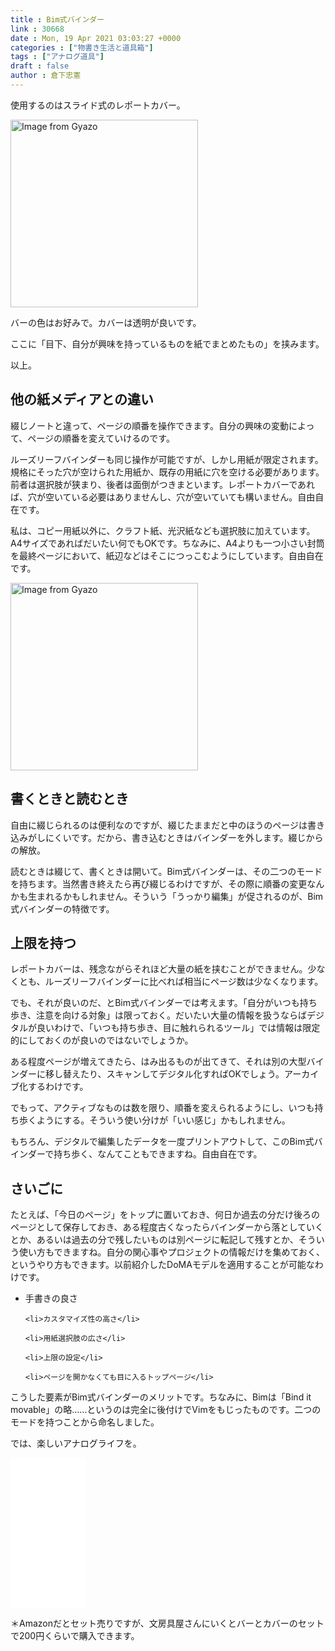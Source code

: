 ```yaml
---
title : Bim式バインダー
link : 30668
date : Mon, 19 Apr 2021 03:03:27 +0000
categories : ["物書き生活と道具箱"]
tags : ["アナログ道具"]
draft : false
author : 倉下忠憲
---
```


使用するのはスライド式のレポートカバー。

<a href="https://gyazo.com/462d5dc48046e60c6a2044cd54766e9e"><img src="https://i.gyazo.com/462d5dc48046e60c6a2044cd54766e9e.jpg" alt="Image from Gyazo" width="300"/></a>

バーの色はお好みで。カバーは透明が良いです。

ここに「目下、自分が興味を持っているものを紙でまとめたもの」を挟みます。

以上。

<h2>他の紙メディアとの違い</h2>

綴じノートと違って、ページの順番を操作できます。自分の興味の変動によって、ページの順番を変えていけるのです。

ルーズリーフバインダーも同じ操作が可能ですが、しかし用紙が限定されます。規格にそった穴が空けられた用紙か、既存の用紙に穴を空ける必要があります。前者は選択肢が狭まり、後者は面倒がつきまといます。レポートカバーであれば、穴が空いている必要はありませんし、穴が空いていても構いません。自由自在です。

私は、コピー用紙以外に、クラフト紙、光沢紙なども選択肢に加えています。A4サイズであればだいたい何でもOKです。ちなみに、A4よりも一つ小さい封筒を最終ページにおいて、紙辺などはそこにつっこむようにしています。自由自在です。

<a href="https://gyazo.com/487baa6a24ea3be35e4ef1c2314a49a2"><img src="https://i.gyazo.com/487baa6a24ea3be35e4ef1c2314a49a2.jpg" alt="Image from Gyazo" width="300"/></a>

<h2>書くときと読むとき</h2>

自由に綴じられるのは便利なのですが、綴じたままだと中のほうのページは書き込みがしにくいです。だから、書き込むときはバインダーを外します。綴じからの解放。

読むときは綴じて、書くときは開いて。Bim式バインダーは、その二つのモードを持ちます。当然書き終えたら再び綴じるわけですが、その際に順番の変更なんかも生まれるかもしれません。そういう「うっかり編集」が促されるのが、Bim式バインダーの特徴です。

<h2>上限を持つ</h2>

レポートカバーは、残念ながらそれほど大量の紙を挟むことができません。少なくとも、ルーズリーフバインダーに比べれば相当にページ数は少なくなります。

でも、それが良いのだ、とBim式バインダーでは考えます。「自分がいつも持ち歩き、注意を向ける対象」は限っておく。だいたい大量の情報を扱うならばデジタルが良いわけで、「いつも持ち歩き、目に触れられるツール」では情報は限定的にしておくのが良いのではないでしょうか。

ある程度ページが増えてきたら、はみ出るものが出てきて、それは別の大型バインダーに移し替えたり、スキャンしてデジタル化すればOKでしょう。アーカイブ化するわけです。

でもって、アクティブなものは数を限り、順番を変えられるようにし、いつも持ち歩くようにする。そういう使い分けが「いい感じ」かもしれません。

もちろん、デジタルで編集したデータを一度プリントアウトして、このBim式バインダーで持ち歩く、なんてこともできますね。自由自在です。

<h2>さいごに</h2>

たとえば、「今日のページ」をトップに置いておき、何日か過去の分だけ後ろのページとして保存しておき、ある程度古くなったらバインダーから落としていくとか、あるいは過去の分で残したいものは別ページに転記して残すとか、そういう使い方もできますね。自分の関心事やプロジェクトの情報だけを集めておく、というやり方もできます。以前紹介したDoMAモデルを適用することが可能なわけです。

<ul>
	<li>手書きの良さ</li>

	<li>カスタマイズ性の高さ</li>

	<li>用紙選択肢の広さ</li>

	<li>上限の設定</li>

	<li>ページを開かなくても目に入るトップページ</li>
</ul>

こうした要素がBim式バインダーのメリットです。ちなみに、Bimは「Bind it movable」の略……というのは完全に後付けでVimをもじったものです。二つのモードを持つことから命名しました。

では、楽しいアナログライフを。

<iframe style="width:120px;height:240px;" marginwidth="0" marginheight="0" scrolling="no" frameborder="0" src="//rcm-fe.amazon-adsystem.com/e/cm?lt1=_blank&bc1=000000&IS2=1&bg1=FFFFFF&fc1=000000&lc1=0000FF&t=rashita1000-22&language=ja_JP&o=9&p=8&l=as4&m=amazon&f=ifr&ref=as_ss_li_til&asins=B08BFMSM8Q&linkId=06848c1f91764f852ce35e6231fc447d"></iframe>

＊Amazonだとセット売りですが、文房具屋さんにいくとバーとカバーのセットで200円くらいで購入できます。
